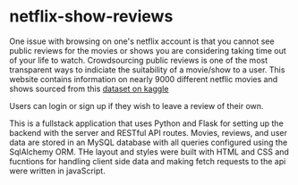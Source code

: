 # netflix-show-reviews

One issue with browsing on one's netflix account is that you cannot see public reviews for the movies or shows you are considering taking time out of your life to watch. Crowdsourcing public reviews is one of the most transparent ways to indiciate the suitability of a movie/show to a user. This website contains information on nearly 9000 different netflic movies and shows sourced from this [dataset on kaggle](https://www.kaggle.com/datasets/infamouscoder/dataset-netflix-shows)

Users can login or sign up if they wish to leave a review of their own.

This is a fullstack application that uses Python and Flask for setting up the backend with the server and RESTful API routes. Movies, reviews, and user data are stored in an MySQL database with all queries configured using the SqlAlchemy ORM. THe layout and styles were built with HTML and CSS and fucntions for handling client side data and making fetch requests to the api were written in javaScript.
